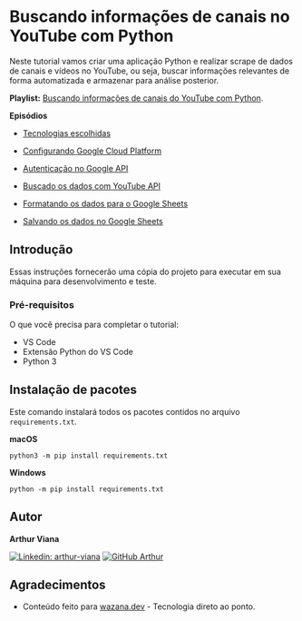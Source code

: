 # Buscando informações de canais no YouTube com Python

Neste tutorial vamos criar uma aplicação Python e realizar scrape de dados de canais e vídeos no YouTube, ou seja, buscar informações relevantes de forma automatizada e armazenar para análise posterior.

**Playlist:** [Buscando informações de canais do YouTube com Python](https://www.wazana.dev/playlist/buscando-informacoes-de-canais-do-youtube-com-python).

**Episódios**

- [Tecnologias escolhidas](https://www.wazana.dev/player/tecnologias-escolhidas-scrap/buscando-informacoes-de-canais-do-youtube-com-python)

- [Configurando Google Cloud Platform](https://www.wazana.dev/player/configurando-google-cloud-platform/buscando-informacoes-de-canais-do-youtube-com-python)

- [Autenticação no Google API](https://www.wazana.dev/player/autenticacao-no-google-api/buscando-informacoes-de-canais-do-youtube-com-python)

- [Buscado os dados com YouTube API](https://www.wazana.dev/player/buscado-os-dados-com-youtube-api/buscando-informacoes-de-canais-do-youtube-com-python)

- [Formatando os dados para o Google Sheets](https://www.wazana.dev/player/formatando-os-dados-para-o-google-sheets/buscando-informacoes-de-canais-do-youtube-com-python)

- [Salvando os dados no Google Sheets](https://www.wazana.dev/player/salvando-os-dados-no-google-sheets/buscando-informacoes-de-canais-do-youtube-com-python)

## Introdução

Essas instruções fornecerão uma cópia do projeto para executar em sua máquina para desenvolvimento e teste.

### Pré-requisitos

O que você precisa para completar o tutorial:

- VS Code
- Extensão Python do VS Code
- Python 3

## Instalação de pacotes

Este comando instalará todos os pacotes contidos no arquivo `requirements.txt`.

**macOS**

```
python3 -m pip install requirements.txt
```

**Windows**

```
python -m pip install requirements.txt
```

## Autor

**Arthur Viana**

[![Linkedin: arthur-viana](https://img.shields.io/badge/-Arthur%20Viana-blue?style=flat-square&logo=Linkedin&logoColor=white&link=https://www.linkedin.com/in/arthur-viana/)](https://www.linkedin.com/in/arthur-viana/)
[![GitHub Arthur](https://img.shields.io/github/followers/VianaArthur?label=follow&style=social)](https://github.com/VianaArthur)

## Agradecimentos

- Conteúdo feito para [wazana.dev](https://www.wazana.dev/) - Tecnologia direto ao ponto.
